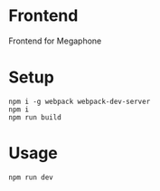 # Frontend

Frontend for Megaphone

# Setup
```
npm i -g webpack webpack-dev-server
npm i
npm run build
```

# Usage
```
npm run dev
```
